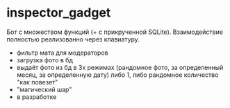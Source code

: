 # inspector_gadget
Бот с множеством функций (+ с прикрученной SQLite). Взаимодействие полностью реализованно через клавиатуру.
- фильтр мата для модераторов
- загрузка фото в бд
- выдаёт фото из бд в 3х режимах (рандомное фото, за определенный месяц, за определенную дату) либо 1, либо рандомное количество "как повезет"
- "магический шар"
- в разработке
